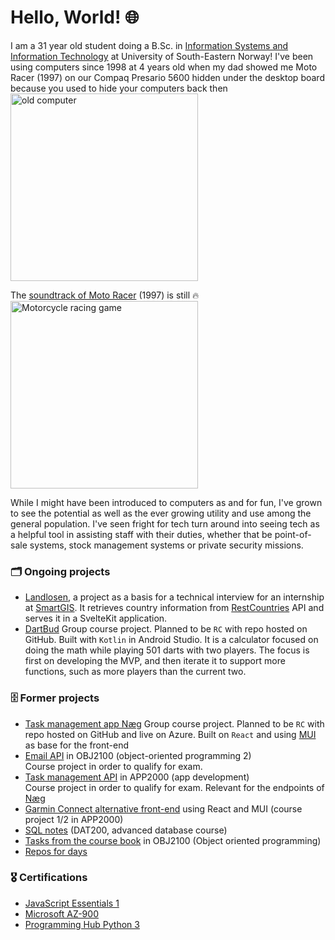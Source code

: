 # Hello, World! 🌐

I am a 31 year old student doing a B.Sc. in [Information Systems and Information Technology](https://www.usn.no/studier/bachelor-i-it-og-informasjonssystemer/) at University of South-Eastern Norway! I've been using computers since 1998 at 4 years old when my dad showed me Moto Racer (1997) on our Compaq Presario 5600 hidden under the desktop board because you used to hide your computers back then  
<img src="https://live.staticflickr.com/2082/2065753043_7b16b67929_z.jpg" alt="old computer" width="300"/>  

The [soundtrack of Moto Racer](https://www.youtube.com/watch?v=OXvS28XM8NI&list=PL_BhbJAAueZRAXlV7sdOm2oOH1XHjNRvE) (1997) is still 🔥  
<img src="https://archive.org/download/MOTORACE/motorace.jpg" alt="Motorcycle racing game" width="300"/>

While I might have been introduced to computers as and for fun, I've grown to see the potential as well as the ever growing utility and use among the general population. I've seen fright for tech turn around into seeing tech as a helpful tool in assisting staff with their duties, whether that be point-of-sale systems, stock management systems or private security missions. 

### 🗂️ Ongoing projects
- [Landlosen](https://github.com/Scandiking/Landlosen), a project as a basis for a technical interview for an internship at [SmartGIS](https://smartgis.no). It retrieves country information from [RestCountries](https://restcountries.com) API and serves it in a SvelteKit application.
- [DartBud](https://github.com/JonasELH/DartBud)
      Group course project. Planned to be `RC` with repo hosted on GitHub. Built with `Kotlin` in Android Studio. It is a calculator focused on doing the math while playing 501 darts with two players. The focus is first on developing the MVP, and then iterate it to support more functions, such as more players than the current two.




### 🗄️ Former projects
- [Task management app Næg](https://github.com/Scandiking/N-g)
      Group course project. Planned to be `RC` with repo hosted on GitHub and live on Azure. Built on `React` and using [MUI](https://mui.com/) as base for the front-end
- [Email API](https://github.com/Scandiking/emailAPIserver) in OBJ2100 (object-oriented programming 2)  
      Course project in order to qualify for exam.
- [Task management API](https://github.com/Scandiking/taskmanager) in APP2000 (app development)  
      Course project in order to qualify for exam. Relevant for the endpoints of [Næg](https://github.com/Scandiking/N-g)
- [Garmin Connect alternative front-end](https://github.com/Scandiking/GarminConnectMaterialDesignReactFrontend) using React and MUI (course project 1/2 in APP2000)
- [SQL notes](https://github.com/Scandiking/DAT2K_tutorials) (DAT200, advanced database course)
- [Tasks from the course book](https://github.com/Scandiking/Liang-Chapter-9) in OBJ2100 (Object oriented programming)
- [Repos for days](https://github.com/Scandiking?tab=repositories)

  
### 🎖️ Certifications

- [JavaScript Essentials 1](JavaScriptEssentials1Update20250224-28-t9r9h2.pdf)
- [Microsoft AZ-900](USN-AZ900-2025-003.pdf)
- [Programming Hub Python 3](certificate_1707419695401.pdf)

### 
